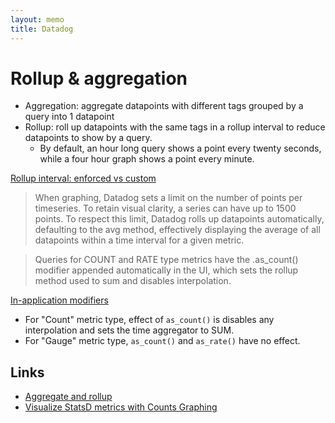 ```yaml
---
layout: memo
title: Datadog
---
```


# Rollup & aggregation
- Aggregation: aggregate datapoints with different tags grouped by a query into 1 datapoint
- Rollup: roll up datapoints with the same tags in a rollup interval to reduce datapoints to show by a query.
  - By default, an hour long query shows a point every twenty seconds, while a four hour graph shows a point every minute.

[Rollup interval: enforced vs custom](https://docs.datadoghq.com/dashboards/functions/rollup/#rollup-interval-enforced-vs-custom)

> When graphing, Datadog sets a limit on the number of points per timeseries. To retain visual clarity, a series can have up to 1500 points. To respect this limit, Datadog rolls up datapoints automatically, defaulting to the avg method, effectively displaying the average of all datapoints within a time interval for a given metric.

> Queries for COUNT and RATE type metrics have the .as_count() modifier appended automatically in the UI, which sets the rollup method used to sum and disables interpolation.

[In-application modifiers](https://docs.datadoghq.com/metrics/custom_metrics/type_modifiers/?tab=count#in-application-modifiers)

- For "Count" metric type, effect of `as_count()` is disables any interpolation and sets the time aggregator to SUM.
- For "Gauge" metric type, `as_count()` and `as_rate()` have no effect.

## Links
- [Aggregate and rollup](https://docs.datadoghq.com/dashboards/querying/#aggregate-and-rollup)
- [Visualize StatsD metrics with Counts Graphing](https://www.datadoghq.com/blog/visualize-statsd-metrics-counts-graphing/)
